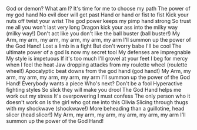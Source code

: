 God or demon? What am I?
It's time for me to choose my path
The power of my god hand
No evil doer will get past
Hand or hand or fist to fist
Kick your nuts off twist your wrist
The god power keeps my pimp hand strong
So trust me all you won't last very long
Dragon kick your ass into the milky way (milky way!)
Don't act like you don't like the ball buster (ball buster!)
My Arm, my arm, my arm, my arm, my arm, my arm
I'll summon up the power of the God Hand!
Lost a limb in a fight
But don't worry babe
I'll be cool
The ultimate power of a god
Is now my secret tool
My defenses are impregnable
My style is impetuous
If it's too much
I'll grovel at your feet
I beg for mercy when
I feel the heat
Jaw dropping attacks from my roulette wheel (roulette wheel!)
Apocalyptic beat downs from the god hand (god hand!)
My Arm, my arm, my arm, my arm, my arm, my arm
I'll summon up the power of the God Hand!
Everybody wants a piece
Who's next? Don't be a fool
Hyperactive fighting styles
So slick they will make you drool
The God Hand helps me work out my stress
It's overpowering
I must confess
The only person who it doesn't work on
Is the girl who got me into this Olivia
Slicing through thugs with my shockwave (shockwave!)
More beheading than a guillotine, head slicer (head slicer!)
My Arm, my arm, my arm, my arm, my arm, my arm
I'll summon up the power of the God Hand!

<!---
G0D-HAND/G0D-HAND is a ✨ special ✨ repository because its `README.md` (this file) appears on your GitHub profile.
You can click the Preview link to take a look at your changes.
--->

